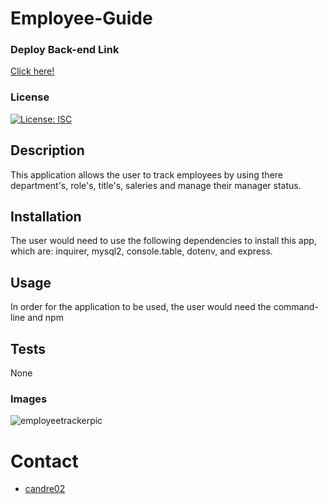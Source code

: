 # Employee-Guide

### Deploy Back-end Link
[Click here!](https://watch.screencastify.com/v/mhqj9GJXkGskw8XO43cE)

### License
[![License: ISC](https://img.shields.io/badge/License-ISC-blue.svg)](https://opensource.org/licenses/ISC)

## Description
This application allows the user to track employees by using there department's, role's, title's, saleries and manage their manager status.

## Installation
The user would need to use the following dependencies to install this app, which are: inquirer, mysql2, console.table, dotenv, and express.

## Usage
In order for the application to be used, the user would need the command-line and npm

## Tests
None

### Images
![employeetrackerpic](https://user-images.githubusercontent.com/81876258/171507325-7560ec72-34e8-422f-9248-092dd99d86d7.png)

# Contact
* [candre02](https://www.github.com/candre02)

